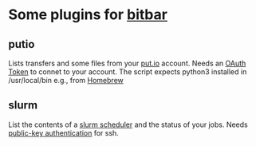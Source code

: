 # Some plugins for [bitbar](https://getbitbar.com/)

## putio
Lists transfers and some files from your [put.io](https://put.io) account. Needs an [OAuth Token](https://put.io/v2/docs/gettingstarted.html) to connet to your account.
The script expects python3 installed in /usr/local/bin e.g., from [Homebrew](http://brew.sh/)

## slurm
List the contents of a [slurm scheduler](http://slurm.schedmd.com/) and the status of your jobs.
Needs [public-key authentication](https://help.ubuntu.com/community/SSH/OpenSSH/Keys) for ssh.
